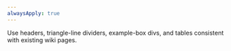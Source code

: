 ```yaml
---
alwaysApply: true
---
```


Use headers, triangle-line dividers, example-box divs, and tables consistent with existing wiki pages.